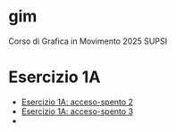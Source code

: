 # gim
Corso di Grafica in Movimento 2025 SUPSI

# Esercizio 1A
- [Esercizio 1A: acceso-spento 2](https://gabri-200300.github.io/gim/Esercizio_1A/acceso_spento_2.html)
- [Esercizio 1A: acceso-spento 3](https://gabri-200300.github.io/gim/Esercizio_1A/acceso_spento_3.html)
- 